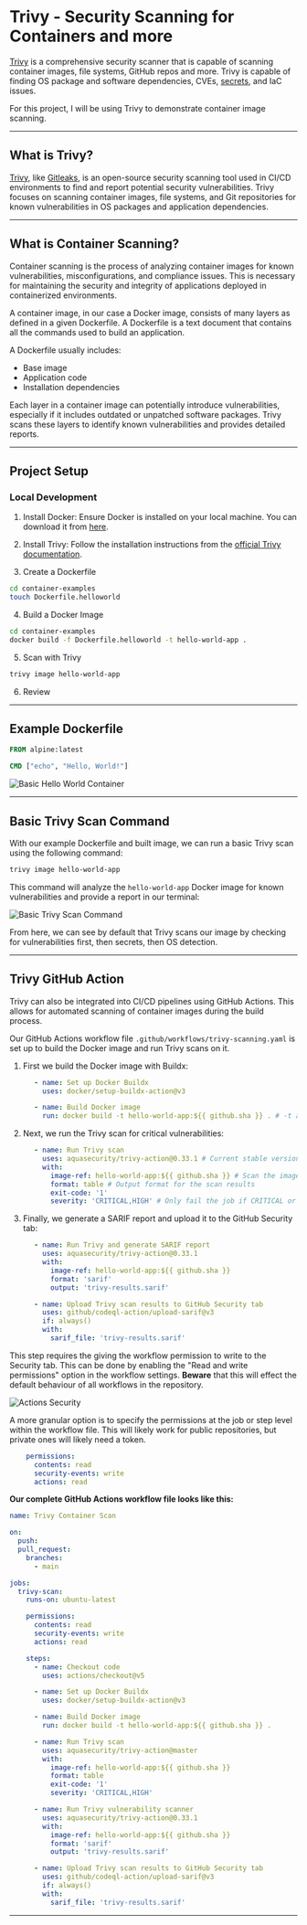 # Trivy - Security Scanning for Containers and more

[Trivy](https://trivy.dev/latest/) is a comprehensive security scanner that is capable of scanning container images, file systems, GitHub repos and more. Trivy is capable of finding OS package and software dependencies, CVEs, [secrets](https://crow50.github.io/Gitleaks-Secret-Scanning/#what-counts-as-a-secret), and IaC issues. 

For this project, I will be using Trivy to demonstrate container image scanning.

---

## What is Trivy?

[Trivy](https://trivy.dev/latest/), like [Gitleaks](https://gitleaks.io/), is an open-source security scanning tool used in CI/CD environments to find and report potential security vulnerabilities. Trivy focuses on scanning container images, file systems, and Git repositories for known vulnerabilities in OS packages and application dependencies.

---

## What is Container Scanning?

Container scanning is the process of analyzing container images for known vulnerabilities, misconfigurations, and compliance issues. This is necessary for maintaining the security and integrity of applications deployed in containerized environments.

A container image, in our case a Docker image, consists of many layers as defined in a given Dockerfile. A Dockerfile is a text document that contains all the commands used to build an application.

A Dockerfile usually includes:
- Base image
- Application code
- Installation dependencies

Each layer in a container image can potentially introduce vulnerabilities, especially if it includes outdated or unpatched software packages. Trivy scans these layers to identify known vulnerabilities and provides detailed reports.

---

## Project Setup

### Local Development

1. Install Docker: Ensure Docker is installed on your local machine. You can download it from [here](https://www.docker.com/products/docker-desktop).

2. Install Trivy: Follow the installation instructions from the [official Trivy documentation](https://trivy.dev/latest/getting-started/).

3. Create a Dockerfile

```bash
cd container-examples
touch Dockerfile.helloworld
```

4. Build a Docker Image

```bash
cd container-examples
docker build -f Dockerfile.helloworld -t hello-world-app .
```

5. Scan with Trivy

```bash
trivy image hello-world-app
```

6. Review

---
## Example Dockerfile

```Dockerfile
FROM alpine:latest

CMD ["echo", "Hello, World!"]
```

![Basic Hello World Container](assets/basic-hello-world-container.png)

---

## Basic Trivy Scan Command

With our example Dockerfile and built image, we can run a basic Trivy scan using the following command:

```bash
trivy image hello-world-app
```

This command will analyze the `hello-world-app` Docker image for known vulnerabilities and provide a report in our terminal:

![Basic Trivy Scan Command](assets/basic-trivy-scan-command.png)

From here, we can see by default that Trivy scans our image by checking for vulnerabilities first, then secrets, then OS detection.

---

## Trivy GitHub Action

Trivy can also be integrated into CI/CD pipelines using GitHub Actions. This allows for automated scanning of container images during the build process.

Our GitHub Actions workflow file `.github/workflows/trivy-scanning.yaml` is set up to build the Docker image and run Trivy scans on it.

1. First we build the Docker image with Buildx:

```yaml
      - name: Set up Docker Buildx
        uses: docker/setup-buildx-action@v3

      - name: Build Docker image
        run: docker build -t hello-world-app:${{ github.sha }} . # -t allows us to set the tag flag for our Docker image
```

2. Next, we run the Trivy scan for critical vulnerabilities:

```yaml
      - name: Run Trivy scan
        uses: aquasecurity/trivy-action@0.33.1 # Current stable version of Trivy Action
        with:
          image-ref: hello-world-app:${{ github.sha }} # Scan the image built in the previous step specifying the image reference
          format: table # Output format for the scan results
          exit-code: '1'
          severity: 'CRITICAL,HIGH' # Only fail the job if CRITICAL or HIGH severity vulnerabilities are found
```

3. Finally, we generate a SARIF report and upload it to the GitHub Security tab:

```yaml
      - name: Run Trivy and generate SARIF report
        uses: aquasecurity/trivy-action@0.33.1
        with:
          image-ref: hello-world-app:${{ github.sha }}
          format: 'sarif'
          output: 'trivy-results.sarif'

      - name: Upload Trivy scan results to GitHub Security tab
        uses: github/codeql-action/upload-sarif@v3
        if: always()
        with:
          sarif_file: 'trivy-results.sarif'
```

This step requires the giving the workflow permission to write to the Security tab. This can be done by enabling the "Read and write permissions" option in the workflow settings. **Beware** that this will effect the default behaviour of all workflows in the repository.

![Actions Security](assets/actions-security.png)

A more granular option is to specify the permissions at the job or step level within the workflow file. This will likely work for public repositories, but private ones will likely need a token.

```yaml
    permissions:
      contents: read
      security-events: write
      actions: read
```

**Our complete GitHub Actions workflow file looks like this:**

```yaml
name: Trivy Container Scan

on:
  push:
  pull_request:
    branches:
      - main

jobs:
  trivy-scan:
    runs-on: ubuntu-latest

    permissions:
      contents: read
      security-events: write
      actions: read

    steps:
      - name: Checkout code
        uses: actions/checkout@v5

      - name: Set up Docker Buildx
        uses: docker/setup-buildx-action@v3

      - name: Build Docker image
        run: docker build -t hello-world-app:${{ github.sha }} .

      - name: Run Trivy scan
        uses: aquasecurity/trivy-action@master
        with:
          image-ref: hello-world-app:${{ github.sha }}
          format: table
          exit-code: '1'
          severity: 'CRITICAL,HIGH'

      - name: Run Trivy vulnerability scanner
        uses: aquasecurity/trivy-action@0.33.1
        with:
          image-ref: hello-world-app:${{ github.sha }}
          format: 'sarif'
          output: 'trivy-results.sarif'

      - name: Upload Trivy scan results to GitHub Security tab
        uses: github/codeql-action/upload-sarif@v3
        if: always()
        with:
          sarif_file: 'trivy-results.sarif'
```

---